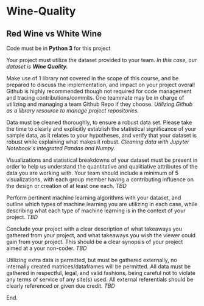 # Wine-Quality
## Red Wine vs White Wine

Code must be in **Python 3** for this project

Your project must utilize the dataset provided to your team.
*In this case, our dataset is **Wine Quality.***

Make use of 1 library not covered in the scope of this course, and be prepared to discuss the implementation, and impact on your project overall
Github is highly recommended though not required for code management and tracing contributions/commits. One teammate may be in charge of utilizing and managing a team Github Repo if they choose.
*Utilizing Github as a library resource to manage project repositories.*

Data must be cleaned thoroughly, to ensure a robust data set. Please take the time to clearly and explicitly establish the statistical significance of your sample data, as it relates to your hypotheses, and verify that your dataset is robust while explaining what makes it robust.
*Cleaning data with Jupyter Notebook's integrated Pandas and Numpy.*

Visualizations and statistical breakdowns of your dataset must be present in order to help us understand the quantitative and qualitiative attributes of the data you are working with. Your team should include a minimum of 5 visualizations, with each group member having a contributing influence on the design or creation of at least one each.
*TBD*

Perform pertinent machine learning algorithms with your dataset, and outline which types of machine learning you are utilizing in each case, while describing what each type of machine learning is in the context of your project.
*TBD*

Conclude your project with a clear description of what takeaways you gathered from your project, and what takeaways you wish the viewer could gain from your project. This should be a clear synopsis of your project aimed at a your non-coder.
*TBD*

Utilizing extra data is permitted, but must be gathered externally, no internally created matrices/dataframes will be permitted. All data must be gathered in respectful, legal, and valid fashions, being careful not to violate any terms of service of any site(s) used. All external referentials should be clearly referenced or given due credit.
*TBD*

End.
